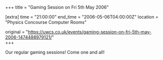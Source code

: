 +++
title = "Gaming Session on Fri 5th May 2006"

[extra]
time = "21:00:00"
end_time = "2006-05-06T04:00:00Z"
location = "Physics Concourse Computer Rooms"

original = "https://uwcs.co.uk/events/gaming-session-on-fri-5th-may-2006-1474488979121/"    
+++

Our regular gaming sessions\! Come one and all\!

